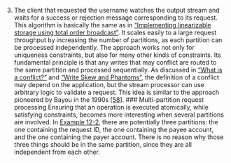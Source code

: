 3.  The client that requested the username watches the output stream and waits for a success or
rejection message corresponding to its request. This algorithm is basically the same as in [“Implementing linearizable storage using total order broadcast”](ch09.html#sec_consistency_abcast_to_lin). It scales easily to a
large request throughput by increasing the number of partitions, as each partition can be processed
independently. 
The approach works not only for uniqueness constraints, but also for many other kinds of constraints.
Its fundamental principle is that any writes that may conflict are routed to the same partition and
processed sequentially. As discussed in [“What is a conflict?”](ch05.html#sec_replication_what_is_conflict) and
[“Write Skew and Phantoms”](ch07.html#sec_transactions_write_skew), the definition of a conflict may depend on the application, but the
stream processor can use arbitrary logic to validate a request. This idea is similar to the approach
pioneered by Bayou in the 1990s
[[58](ch12.html#Terry1995dn_ch12)]. ### Multi-partition request processing 
Ensuring that an operation is executed atomically, while satisfying constraints, becomes more
interesting when several partitions are involved. In [Example 12-2](#fig_future_request_id), there are
potentially three partitions: the one containing the request ID, the one containing the payee
account, and the one containing the payer account. There is no reason why those three things should
be in the same partition, since they are all independent from each other.